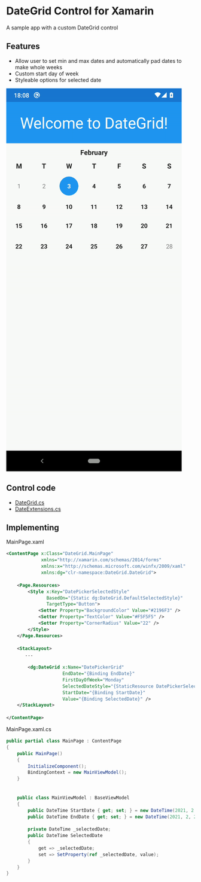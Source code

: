 # DateGrid Control for Xamarin

A sample app with a custom DateGrid control

## Features

- Allow user to set min and max dates and automatically pad dates to make whole weeks
- Custom start day of week
- Styleable options for selected date


![Demo video](/assets/sample.gif)


## Control code

- [DateGrid.cs](/src/DateGrid/DateGrid/DateGrid/DateGrid/DateGrid.cs)
- [DateExtensions.cs](/src/DateGrid/DateGrid/DateGrid/DateGrid/DateExtensions.cs)


## Implementing

MainPage.xaml
```xml
<ContentPage x:Class="DateGrid.MainPage"
             xmlns="http://xamarin.com/schemas/2014/forms"
             xmlns:x="http://schemas.microsoft.com/winfx/2009/xaml"
             xmlns:dg="clr-namespace:DateGrid.DateGrid">

    <Page.Resources>
        <Style x:Key="DatePickerSelectedStyle"
               BasedOn="{Static dg:DateGrid.DefaultSelectedStyle}"
               TargetType="Button">
            <Setter Property="BackgroundColor" Value="#2196F3" />
            <Setter Property="TextColor" Value="#F5F5F5" />
            <Setter Property="CornerRadius" Value="22" />
        </Style>
    </Page.Resources>

    <StackLayout>
       ...

        <dg:DateGrid x:Name="DatePickerGrid"
                     EndDate="{Binding EndDate}"
                     FirstDayOfWeek="Monday"
                     SelectedDateStyle="{StaticResource DatePickerSelectedStyle}"
                     StartDate="{Binding StartDate}"
                     Value="{Binding SelectedDate}" />
    </StackLayout>

</ContentPage>

```

MainPage.xaml.cs
```csharp
public partial class MainPage : ContentPage
{
    public MainPage()
    {
        InitializeComponent();
        BindingContext = new MainViewModel();
    }


    public class MainViewModel : BaseViewModel
    {
        public DateTime StartDate { get; set; } = new DateTime(2021, 2, 3);
        public DateTime EndDate { get; set; } = new DateTime(2021, 2, 27);

        private DateTime _selectedDate;
        public DateTime SelectedDate 
        {
            get => _selectedDate;
            set => SetProperty(ref _selectedDate, value);
        }
    }
}


```
